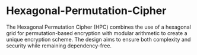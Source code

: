 # Hexagonal-Permutation-Cipher
The Hexagonal Permutation Cipher (HPC) combines the use of a hexagonal grid for permutation-based encryption with modular arithmetic to create a unique encryption scheme. The design aims to ensure both complexity and security while remaining dependency-free.

